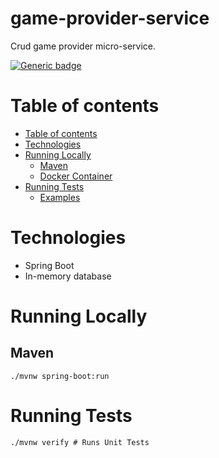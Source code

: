 # game-provider-service

Crud game provider micro-service.

[![Generic badge](https://img.shields.io/badge/LANGUAGE-Java_17-blue.svg?logo=openjdk&logoColor=white)]()

# Table of contents
<!-- TOC -->
* [Table of contents](#table-of-contents)
* [Technologies](#technologies)
* [Running Locally](#running-locally)
    * [Maven](#maven)
    * [Docker Container](#docker-container)
* [Running Tests](#running-tests)
    * [Examples](#examples)
<!-- TOC -->

# Technologies
* Spring Boot
* In-memory database

# Running Locally

## Maven
```shell
./mvnw spring-boot:run
```

# Running Tests

```shell
./mvnw verify # Runs Unit Tests
```
